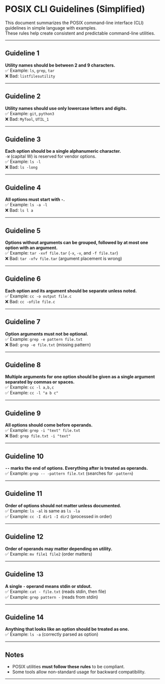 # POSIX CLI Guidelines (Simplified)

This document summarizes the POSIX command-line interface (CLI) guidelines in simple language with examples.  
These rules help create consistent and predictable command-line utilities.

---

## Guideline 1
**Utility names should be between 2 and 9 characters.**  
✅ Example: `ls`, `grep`, `tar`  
❌ Bad: `listfilesutility`

---

## Guideline 2
**Utility names should use only lowercase letters and digits.**  
✅ Example: `git`, `python3`  
❌ Bad: `MyTool`, `UTIL_1`

---

## Guideline 3
**Each option should be a single alphanumeric character.**  
`-W` (capital W) is reserved for vendor options.  
✅ Example: `ls -l`  
❌ Bad: `ls -long`

---

## Guideline 4
**All options must start with `-`.**  
✅ Example: `ls -a -l`  
❌ Bad: `ls l a`

---

## Guideline 5
**Options without arguments can be grouped, followed by at most one option with an argument.**  
✅ Example: `tar -xvf file.tar` (`-x`, `-v`, and `-f file.tar`)  
❌ Bad: `tar -xfv file.tar` (argument placement is wrong)

---

## Guideline 6
**Each option and its argument should be separate unless noted.**  
✅ Example: `cc -o output file.c`  
❌ Bad: `cc -ofile file.c`

---

## Guideline 7
**Option arguments must not be optional.**  
✅ Example: `grep -e pattern file.txt`  
❌ Bad: `grep -e file.txt` (missing pattern)

---

## Guideline 8
**Multiple arguments for one option should be given as a single argument separated by commas or spaces.**  
✅ Example: `cc -l a,b,c`  
✅ Example: `cc -l "a b c"`

---

## Guideline 9
**All options should come before operands.**  
✅ Example: `grep -i "text" file.txt`  
❌ Bad: `grep file.txt -i "text"`

---

## Guideline 10
**`--` marks the end of options. Everything after is treated as operands.**  
✅ Example: `grep -- -pattern file.txt` (searches for `-pattern`)

---

## Guideline 11
**Order of options should not matter unless documented.**  
✅ Example: `ls -al` is same as `ls -la`  
✅ Example: `cc -I dir1 -I dir2` (processed in order)

---

## Guideline 12
**Order of operands may matter depending on utility.**  
✅ Example: `mv file1 file2` (order matters)

---

## Guideline 13
**A single `-` operand means stdin or stdout.**  
✅ Example: `cat - file.txt` (reads stdin, then file)  
✅ Example: `grep pattern -` (reads from stdin)

---

## Guideline 14
**Anything that looks like an option should be treated as one.**  
✅ Example: `ls -a` (correctly parsed as option)  

---

## Notes
- POSIX utilities **must follow these rules** to be compliant.  
- Some tools allow non-standard usage for backward compatibility.

---

